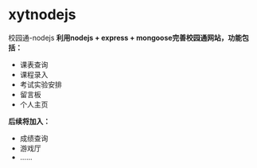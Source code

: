 # xytnodejs
校园通-nodejs
**利用nodejs + express + mongoose完善校园通网站，功能包括：**
- 课表查询
- 课程录入
- 考试实验安排
- 留言板
- 个人主页

**后续将加入：**
- 成绩查询
- 游戏厅
- ......
